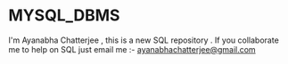 # MYSQL_DBMS
I'm Ayanabha Chatterjee , this is a new SQL repository . If you collaborate me to help on SQL just email me :- ayanabhachatterjee@gmail.com 
